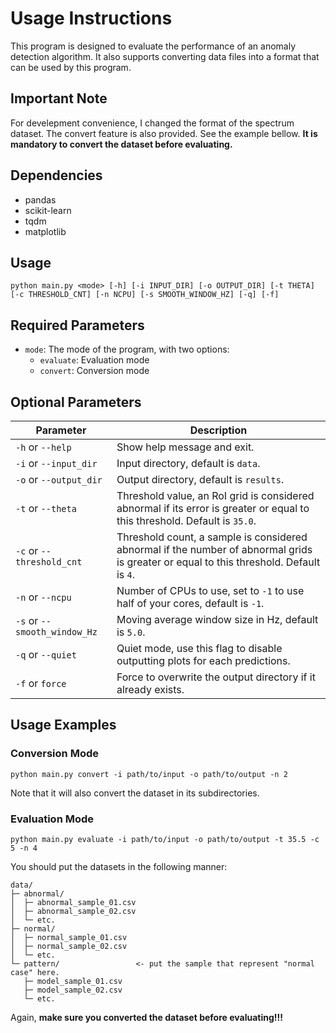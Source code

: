 # Usage Instructions
This program is designed to evaluate the performance of an anomaly detection algorithm. It also supports converting data files into a format that can be used by this program.

## Important Note
For develepment convenience, I changed the format of the spectrum dataset. The convert feature is also provided. See the example bellow.
**It is mandatory to convert the dataset before evaluating.**

## Dependencies
* pandas
* scikit-learn
* tqdm
* matplotlib

## Usage
```
python main.py <mode> [-h] [-i INPUT_DIR] [-o OUTPUT_DIR] [-t THETA] [-c THRESHOLD_CNT] [-n NCPU] [-s SMOOTH_WINDOW_HZ] [-q] [-f]
```

## Required Parameters
* `mode`: The mode of the program, with two options:
  * `evaluate`: Evaluation mode
  * `convert`: Conversion mode


## Optional Parameters
| Parameter | Description |
| --- | --- |
| `-h` or `--help` | Show help message and exit. |
| `-i` or `--input_dir` | Input directory, default is `data`. |
| `-o` or `--output_dir` | Output directory, default is `results`. |
| `-t` or `--theta` | Threshold value, an RoI grid is considered abnormal if its error is greater or equal to this threshold. Default is `35.0`. |
| `-c` or `--threshold_cnt` | Threshold count, a sample is considered abnormal if the number of abnormal grids is greater or equal to this threshold. Default is `4`. |
| `-n` or `--ncpu` | Number of CPUs to use, set to `-1` to use half of your cores, default is `-1`. |
| `-s` or `--smooth_window_Hz` | Moving average window size in Hz, default is `5.0`. |
| `-q` or `--quiet` | Quiet mode, use this flag to disable outputting plots for each predictions. |
| `-f` or `force` | Force to overwrite the output directory if it already exists. |


## Usage Examples
### Conversion Mode
```
python main.py convert -i path/to/input -o path/to/output -n 2
```
Note that it will also convert the dataset in its subdirectories.

### Evaluation Mode
```
python main.py evaluate -i path/to/input -o path/to/output -t 35.5 -c 5 -n 4
```
You should put the datasets in the following manner:
```
data/
├─ abnormal/
│  ├─ abnormal_sample_01.csv
│  ├─ abnormal_sample_02.csv
│  └─ etc.
├─ normal/
│  ├─ normal_sample_01.csv
│  ├─ normal_sample_02.csv
│  └─ etc.
└─ pattern/                 <- put the sample that represent "normal case" here.
   ├─ model_sample_01.csv
   ├─ model_sample_02.csv
   └─ etc.

```
Again, **make sure you converted the dataset before evaluating!!!**
